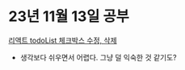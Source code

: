 # 23년 11월 13일 공부

[리액트 todoList 체크박스 수정, 삭제](https://studysmart.tistory.com/88)
- 생각보다 쉬우면서 어렵다. 그냥 덜 익숙한 것 같기도?
